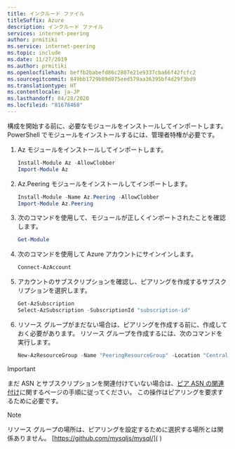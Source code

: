 ```yaml
---
title: インクルード ファイル
titleSuffix: Azure
description: インクルード ファイル
services: internet-peering
author: prmitiki
ms.service: internet-peering
ms.topic: include
ms.date: 11/27/2019
ms.author: prmitiki
ms.openlocfilehash: beffb2babefd86c2807e21e9337cba66f42fcfc2
ms.sourcegitcommit: 849bb1729b89d075eed579aa36395bf4d29f3bd9
ms.translationtype: HT
ms.contentlocale: ja-JP
ms.lasthandoff: 04/28/2020
ms.locfileid: "81678468"
---
```

構成を開始する前に、必要なモジュールをインストールしてインポートします。 PowerShell でモジュールをインストールするには、管理者特権が必要です。

1. Az モジュールをインストールしてインポートします。
    ```powershell
    Install-Module Az -AllowClobber
    Import-Module Az
    ```
1. Az.Peering モジュールをインストールしてインポートします。
    ```powershell
    Install-Module -Name Az.Peering -AllowClobber
    Import-Module Az.Peering
    ```
1. 次のコマンドを使用して、モジュールが正しくインポートされたことを確認します。
    ```powershell
    Get-Module
    ```
1. 次のコマンドを使用して Azure アカウントにサインインします。
    ```powershell
    Connect-AzAccount
    ```
1. アカウントのサブスクリプションを確認し、ピアリングを作成するサブスクリプションを選択します。
    ```powershell
    Get-AzSubscription
    Select-AzSubscription -SubscriptionId "subscription-id"
    ```
1. リソース グループがまだない場合は、ピアリングを作成する前に、作成しておく必要があります。 リソース グループを作成するには、次のコマンドを実行します。

    ```powershell
    New-AzResourceGroup -Name "PeeringResourceGroup" -Location "Central US"
    ```
> [!IMPORTANT]
> まだ ASN とサブスクリプションを関連付けていない場合は、[ピア ASN の関連付け](../howto-subscription-association-powershell.md)に関するページの手順に従ってください。 この操作はピアリングを要求するために必要です。

> [!NOTE]
> リソース グループの場所は、ピアリングを設定するために選択する場所とは関係ありません。
[https://github.com/mysqljs/mysql/](&nbsp;)

